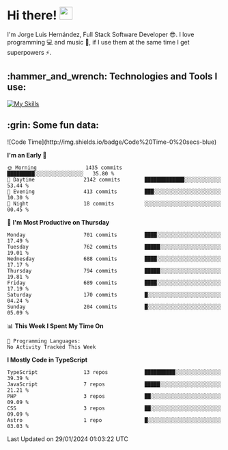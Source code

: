 <h1 align="left">
 <abc>
  <br>Hi there! <img src="https://user-images.githubusercontent.com/42378118/110234147-e3259600-7f4e-11eb-95be-0c4047144dea.gif" width="30"><br>
 </abc>
</h1>

I'm Jorge Luis Hernández, Full Stack Software Developer :sunglasses:. I love programming :computer: and music :musical_score:, if I use them at the same time I get superpowers :zap:. 


<h2 align="left">:hammer_and_wrench: Technologies and Tools I use:</h2>

[![My Skills](https://skillicons.dev/icons?i=js,ts,html,css,py,vue,react,next,nest,postgres,mysql)](https://skillicons.dev)

<h2 align="left">:grin: Some fun data:</h2>
<!--START_SECTION:waka-->
![Code Time](http://img.shields.io/badge/Code%20Time-0%20secs-blue)

**I'm an Early 🐤** 

```text
🌞 Morning                1435 commits        █████████░░░░░░░░░░░░░░░░   35.80 % 
🌆 Daytime                2142 commits        █████████████░░░░░░░░░░░░   53.44 % 
🌃 Evening                413 commits         ███░░░░░░░░░░░░░░░░░░░░░░   10.30 % 
🌙 Night                  18 commits          ░░░░░░░░░░░░░░░░░░░░░░░░░   00.45 % 
```
📅 **I'm Most Productive on Thursday** 

```text
Monday                   701 commits         ████░░░░░░░░░░░░░░░░░░░░░   17.49 % 
Tuesday                  762 commits         █████░░░░░░░░░░░░░░░░░░░░   19.01 % 
Wednesday                688 commits         ████░░░░░░░░░░░░░░░░░░░░░   17.17 % 
Thursday                 794 commits         █████░░░░░░░░░░░░░░░░░░░░   19.81 % 
Friday                   689 commits         ████░░░░░░░░░░░░░░░░░░░░░   17.19 % 
Saturday                 170 commits         █░░░░░░░░░░░░░░░░░░░░░░░░   04.24 % 
Sunday                   204 commits         █░░░░░░░░░░░░░░░░░░░░░░░░   05.09 % 
```


📊 **This Week I Spent My Time On** 

```text
💬 Programming Languages: 
No Activity Tracked This Week
```

**I Mostly Code in TypeScript** 

```text
TypeScript               13 repos            ██████████░░░░░░░░░░░░░░░   39.39 % 
JavaScript               7 repos             █████░░░░░░░░░░░░░░░░░░░░   21.21 % 
PHP                      3 repos             ██░░░░░░░░░░░░░░░░░░░░░░░   09.09 % 
CSS                      3 repos             ██░░░░░░░░░░░░░░░░░░░░░░░   09.09 % 
Astro                    1 repo              █░░░░░░░░░░░░░░░░░░░░░░░░   03.03 % 
```




 Last Updated on 29/01/2024 01:03:22 UTC
<!--END_SECTION:waka-->
